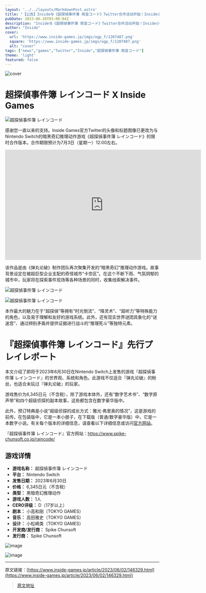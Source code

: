 ```yaml
---
layout: '../../layouts/MarkdownPost.astro'
title: "【公告】Inside与《超探偵事件簿 雨音コード》Twitter合作活动开始！Inside小队和其他角色将共同挑战黑暗幻想之谜"
pubDate: 2023-06-26T03:00:04Z
description: "Inside与《超探偵事件簿 雨音コード》Twitter合作活动开始！Inside小队和其他角色将共同挑战黑暗幻想之谜"
author: "Inside"
cover:
  url: 'https://www.inside-games.jp/imgs/ogp_f/1207487.png'
  square: 'https://www.inside-games.jp/imgs/ogp_f/1207487.png'
  alt: "cover"
tags: ["news","games","Twitter","Inside","超探偵事件簿 雨音コード"]
theme: 'light'
featured: false
---
```

![cover](https://www.inside-games.jp/imgs/ogp_f/1207487.png)

# 超探偵事件簿 レインコード X Inside Games

![超探偵事件簿 レインコード](https://www.inside-games.jp/imgs/zoom/1207487.png)

感谢您一直以来的支持。Inside Games官方Twitter的头像和标题图像已更改为与Nintendo Switch的暗黑奇幻推理动作游戏《超探偵事件簿 レインコード》的限时合作版本。合作期限预计为7月3日（星期一）12:00左右。

<iframe width="640" height="360" src="https://www.youtube.com/embed/4dCf-c9g5FY?rel=0" frameborder="0" allowfullscreen=""></iframe>

该作品是由《弹丸论破》制作团队再次聚集开发的“暗黑奇幻”推理动作游戏。故事背景设定在被超巨型企业支配的奇怪城市“卡奈区”。在这个不断下雨、气氛阴郁的城市中，玩家将在探索事件现场等各种场景的同时，收集线索解决事件。

![超探偵事件簿 レインコード](https://www.inside-games.jp/imgs/zoom/1207507.png)

![超探偵事件簿 レインコード](https://www.inside-games.jp/imgs/zoom/1207506.png)

本作最大的魅力在于“超探偵”等拥有“时光倒流”、“降灵术”、“超听力”等特殊能力的角色，以及易于理解和友好的游戏系统。此外，还有现实世界谜团具象化的“谜迷宫”、通过辨别矛盾并提供证据进行战斗的“推理死斗”等独特元素。
# 『超探偵事件簿 レインコード』先行プレイレポート

本文介绍了即将于2023年6月30日在Nintendo Switch上发售的游戏『超探偵事件簿 レインコード』的世界观、系统和角色。此游戏不仅适合『弹丸论破』的粉丝，也适合未玩过『弹丸论破』的玩家。

游戏售价为6,345日元（不含税），除了游戏本体外，还有“数字艺术书”、“数字原声带”和四个超级侦探的副本故事，这些都包含在数字豪华版中。

此外，预订特典是小说“超级侦探的成长方式：雅光·弗里奥的情况”，这是游戏的前传。在包装版中，它是一本小册子，在下载版（普通/数字豪华版）中，它是一本数字小说。有关每个版本的详细信息，请查看以下详细信息或访问[官方网站](https://www.spike-chunsoft.co.jp/raincode/)。

『超探偵事件簿 レインコード』官方网站：https://www.spike-chunsoft.co.jp/raincode/

## 游戏详情

- **游戏名称：** 超探偵事件簿 レインコード
- **平台：** Nintendo Switch
- **发售日期：** 2023年6月30日
- **价格：** 6,345日元（不含税）
- **类型：** 黑暗奇幻推理动作
- **游戏人数：** 1人
- **CERO评级：** D（17岁以上）
- **剧本：** 小高和刚（TOKYO GAMES）
- **音乐：** 高田雅史（TOKYO GAMES）
- **设计：** 小松崎类（TOKYO GAMES）
- **开发商/发行商：** Spike Chunsoft
- **发行商：** Spike Chunsoft

![image](https://www.inside-games.jp/imgs/zoom/1207508.png)

![image](https://www.inside-games.jp/imgs/zoom/1208867.png)

---

原文链接：[https://www.inside-games.jp/article/2023/06/02/146329.html](https://www.inside-games.jp/article/2023/06/02/146329.html)

>[原文地址](https://www.inside-games.jp/article/2023/06/26/146810.html)  